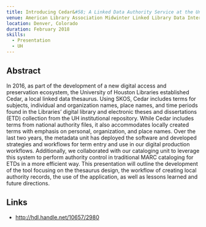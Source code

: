 ```yaml
---
title: Introducing Cedar&#58; A Linked Data Authority Service at the University of Houston Libraries
venue: American Library Association Midwinter Linked Library Data Interest Group Meeting
location: Denver, Colorado
duration: February 2018
skills:
  - Presentation
  - UH
---
```


Abstract
-------

In 2016, as part of the development of a new digital access and preservation ecosystem, the University of Houston Libraries established Cedar, a local linked data thesaurus. Using SKOS, Cedar includes terms for subjects, individual and organization names, place names, and time periods found in the Libraries’ digital library and electronic theses and dissertations (ETD) collection from the UH institutional repository. While Cedar includes terms from national authority files, it also accommodates locally created terms with emphasis on personal, organization, and place names. Over the last two years, the metadata unit has deployed the software and developed strategies and workflows for term entry and use in our digital production workflows. Additionally, we collaborated with our cataloging unit to leverage this system to perform authority control in traditional MARC cataloging for ETDs in a more efficient way. This presentation will outline the development of the tool focusing on the thesaurus design, the workflow of creating local authority records, the use of the application, as well as lessons learned and future directions.


Links
----------

* <http://hdl.handle.net/10657/2980>
